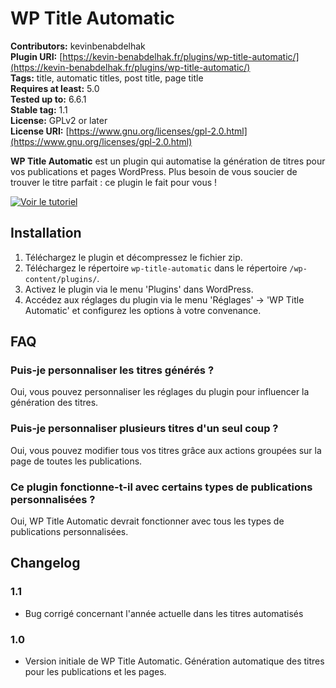 # WP Title Automatic

**Contributors:** kevinbenabdelhak  
**Plugin URI:** [https://kevin-benabdelhak.fr/plugins/wp-title-automatic/](https://kevin-benabdelhak.fr/plugins/wp-title-automatic/)  
**Tags:** title, automatic titles, post title, page title  
**Requires at least:** 5.0  
**Tested up to:** 6.6.1  
**Stable tag:** 1.1  
**License:** GPLv2 or later  
**License URI:** [https://www.gnu.org/licenses/gpl-2.0.html](https://www.gnu.org/licenses/gpl-2.0.html)  

**WP Title Automatic** est un plugin qui automatise la génération de titres pour vos publications et pages WordPress. Plus besoin de vous soucier de trouver le titre parfait : ce plugin le fait pour vous !

[![Voir le tutoriel](https://img.youtube.com/vi/nQ99TqrHdJc/maxresdefault.jpg)](https://www.youtube.com/watch?v=nQ99TqrHdJc&ab_channel=KevinBenabdelhak)

## Installation

1. Téléchargez le plugin et décompressez le fichier zip.
2. Téléchargez le répertoire `wp-title-automatic` dans le répertoire `/wp-content/plugins/`.
3. Activez le plugin via le menu 'Plugins' dans WordPress.
4. Accédez aux réglages du plugin via le menu 'Réglages' -> 'WP Title Automatic' et configurez les options à votre convenance.

## FAQ

### Puis-je personnaliser les titres générés ?
Oui, vous pouvez personnaliser les réglages du plugin pour influencer la génération des titres.

### Puis-je personnaliser plusieurs titres d'un seul coup ?
Oui, vous pouvez modifier tous vos titres grâce aux actions groupées sur la page de toutes les publications.

### Ce plugin fonctionne-t-il avec certains types de publications personnalisées ?
Oui, WP Title Automatic devrait fonctionner avec tous les types de publications personnalisées.


## Changelog

### 1.1
* Bug corrigé concernant l'année actuelle dans les titres automatisés
  
### 1.0
* Version initiale de WP Title Automatic. Génération automatique des titres pour les publications et les pages.

